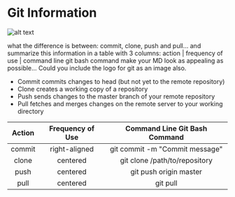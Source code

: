 # Git Information

![alt text][logo]

[logo]: http://shijuvarghese.com/wp-content/uploads/2018/03/git-logo.png "Logo Title Text 2"


what the difference is between: commit, clone, push and pull... and summarize this information in a table with 3 columns: action | frequency of use | command line git bash command
make your MD look as appealing as possible...
Could you include the logo for git as an image also.

- Commit commits changes to head (but not yet to the remote repository)
- Clone creates a working copy of a repository
- Push sends changes to the master branch of your remote repository
- Pull fetches and merges changes on the remote server to your working directory

| Action  | Frequency of Use | Command Line Git Bash Command |
|:-----------:|:--------------:|:----:|
| commit        | right-aligned     | git commit -m "Commit message" |
| clone         | centered          | git clone /path/to/repository |
| push          | centered          | git push origin master |
| pull          | centered          | git pull |

